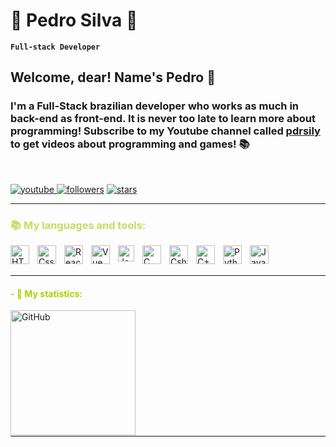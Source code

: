 # 🌵 Pedro Silva 🌵

**`Full-stack Developer`**

## Welcome, dear! Name's Pedro 🥂
### I'm a Full-Stack brazilian developer who works as much in back-end as front-end. It is never too late to learn more about programming! Subscribe to my Youtube channel called [pdrsily](https://www.youtube.com/@pedrosilvz) to get videos about programming and games! 📚

<br>

  <p align="left">
      <a href="https://www.youtube.com/@pedrosilvz">
         <img alt="youtube" title="Subscribe to my YouTube Channel" src="https://custom-icon-badges.demolab.com/youtube/channel/subscribers/UCQ_l3bTD4Y_keZhT46o83aQ?color=FD2E2E&label=Subscribe to my channel&logo=video&logoColor=white&style=for-the-badge&labelColor=e32929"/>
         </a> 
      <a href="https://github.com/pedrosilvz?tab=followers">
         <img alt="followers" title="Follow me on github" src="https://custom-icon-badges.demolab.com/github/followers/pedrosilvz?color=64b320&labelColor=5ba818&style=for-the-badge&logo=github&logoColor=white&label=follow me"/></a>
      <a href="https://github.com/pedrosilvz?tab=repositories&sort=stargazers">
         <img alt="stars" title="My stars on GitHub" src="https://custom-icon-badges.demolab.com/github/stars/pedrosilvz?color=F8C529&style=for-the-badge&labelColor=FFC000&logo=star&logoColor=black&label=My stars"/></a>
   </p>

---

<h3 style = "color: rgb(197, 219, 97);">📚 My languages and tools:</h3>


 <img
    align = "left"
    alt = "HTML"
    tittle = "HTML" 
    width = "30px"
    style = "padding-right: 10px"
    img src="https://cdn.jsdelivr.net/gh/devicons/devicon@latest/icons/html5/html5-original.svg" 
/>
          


  <img
    align = "left"
    alt = "Css"
    tittle = "Css"
    width = "30px"
    style = "padding-right: 10px"
    src="https://cdn.jsdelivr.net/gh/devicons/devicon@latest/icons/css3/css3-original.svg" 
/>

  <img
    align = "left"
    alt = "React"
    tittle = "React"
    width = "30px"
    style = "padding-right: 10px"
    src="https://cdn.jsdelivr.net/gh/devicons/devicon@latest/icons/vuejs/vuejs-original.svg" 
/>     

 <img
    align = "left"
    alt = "Vue"
    tittle = "Vue.js"
    width = "30px"
    style = "padding-right: 10px"
    src="https://cdn.jsdelivr.net/gh/devicons/devicon@latest/icons/react/react-original.svg"
/>  

   
  <img
    align = "left"
    alt = "JavaScript"
    tittle = "JavaScript"
    width = "26px"
    style = "padding-right: 10px;"
    src="https://cdn.jsdelivr.net/gh/devicons/devicon@latest/icons/javascript/javascript-original.svg"
 />

  <img
    align = "left"
    alt = "C"
    tittle = "C"
    width = "30px"
    style = "padding-right: 10px"
    src="https://cdn.jsdelivr.net/gh/devicons/devicon@latest/icons/c/c-original.svg" 
  />
          

  <img
    align = "left"
    alt = "Csharp"
    tittle = "C#"
    width = "30px"
    style = "padding-right: 10px;"
    src="https://cdn.jsdelivr.net/gh/devicons/devicon@latest/icons/csharp/csharp-original.svg" 
/>


  <img
    align = "left"
    alt = "C++"
    tittle = "C++"
    width = "30px"
    style = "padding-right: 10px;"
    src="https://cdn.jsdelivr.net/gh/devicons/devicon@latest/icons/cplusplus/cplusplus-original.svg"
 />


  <img
    align = "left"
    alt = "Python"
    tittle = "Python"
    width = "30px"
    style = "padding-right: 10px;"
    src="https://cdn.jsdelivr.net/gh/devicons/devicon@latest/icons/python/python-original.svg" 
/>

 <img
    align = "left"
    alt = "Java"
    tittle = "Java"
    width = "30px"
    style = "padding-right: 10px;"
    src= "https://cdn.jsdelivr.net/gh/devicons/devicon@latest/icons/java/java-original.svg" 
/>

<br>
<br>

---

<h4 style = "color: rgb(170, 208, 0); font-weight: bolder;">- 🐍 My statistics:</h4>

<p>
<img
    align = "left"
    alt = "GitHub"
    height = "200"
    style = "padding-right: 10px;"
    src= "https://github-readme-stats.vercel.app/api?username=pedrosilvz&show_icons=true&theme=merko&border_color=aad000&border_radius=4.5"
/>    
 

</p>  
  
<br>
<br>
<br>
<br>
<br>
<br>
<br>
<br>
<br>
<br>
<br>

---

